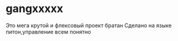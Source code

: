 # gangxxxxx
Это мега крутой и флексовый проект братан
Сделано на языке питон,управление всем понятно
